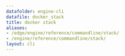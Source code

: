 ```yaml
---
datafolder: engine-cli
datafile: docker_stack
title: docker stack
aliases:
- /edge/engine/reference/commandline/stack/
- /engine/reference/commandline/stack/
layout: cli
---
```


<!--
此页面是根据 Docker 源代码自动生成的。如果您想建议更改此处显示的文本，请在 GitHub 上的源代码仓库中打开一个工单或拉取请求：

https://github.com/docker/cli
-->

